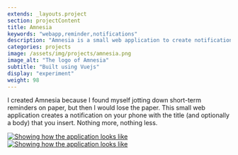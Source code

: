```yaml
---
extends: _layouts.project
section: projectContent
title: Amnesia
keywords: "webapp,reminder,notifications"
description: "Amnesia is a small web application to create notifications on your phone"
categories: projects
image: /assets/img/projects/amnesia.png
image_alt: "The logo of Amnesia"
subtitle: "Built using Vuejs"
display: "experiment"
weight: 98
---
```


I created Amnesia because I found myself jotting down short-term reminders on paper, but then I would lose the paper. This small web application creates a notification on your phone with the title (and optionally a body) that you insert. Nothing more, nothing less.

<div class="row">
    <div class="col-sm-3">
        <a href="/assets/img/projects/amnesia-app-screenshot.jpg" class="lightbox" data-gallery="project-gallery">
            <img class="rounded img-border w-100 object-fit-cover" style="max-height: 250px; object-position: center top;" src="/assets/img/projects/amnesia-app-screenshot.jpg" alt="Showing how the application looks like" />
        </a>
    </div>
    <div class="col-sm-3">
        <a href="/assets/img/projects/amnesia-notification-screenshot.jpg" class="lightbox" data-gallery="project-gallery">
            <img class="rounded img-border w-100 object-fit-cover" style="max-height: 250px; object-position: center top;" src="/assets/img/projects/amnesia-notification-screenshot.jpg" alt="Showing how the application looks like" />
        </a>
    </div>
</div>

<script>
    const lightbox = GLightbox({
        selector: '.lightbox'
    });
</script>